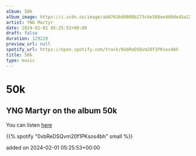 ```yaml
---
album: 50k
album_image: https://i.scdn.co/image/ab67616d0000b273c4e588ee400de45a22c2e30e
artist: YNG Martyr
date: 2024-02-01 05:25:53+00:00
draft: false
duration: 129229
preview_url: null
spotify_url: https://open.spotify.com/track/0xbReDSQvm20f1PKsos4bh
title: 50k
type: music
---
```



# 50k

## YNG Martyr on the album 50k

You can listen [here](https://open.spotify.com/track/0xbReDSQvm20f1PKsos4bh)

{{% spotify "0xbReDSQvm20f1PKsos4bh" small %}}

added on 2024-02-01 05:25:53+00:00